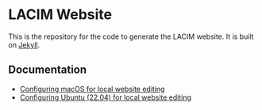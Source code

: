 # LACIM Website

This is the repository for the code to generate the LACIM website.
It is built on [Jekyll](https://jekyllrb.com).

## Documentation

 * [Configuring macOS for local website editing](_doc/website-development-on-macos.md)
 * [Configuring Ubuntu (22.04) for local website editing](_doc/website-development-on-ubuntu-22.04.md)
